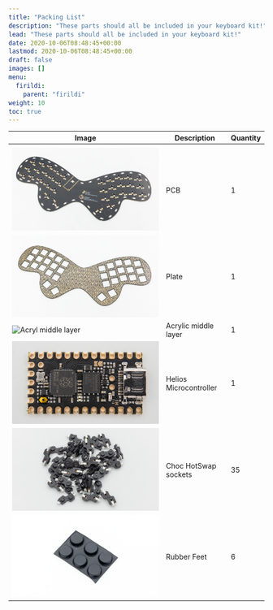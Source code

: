 ```yaml
---
title: "Packing List"
description: "These parts should all be included in your keyboard kit!"
lead: "These parts should all be included in your keyboard kit!"
date: 2020-10-06T08:48:45+00:00
lastmod: 2020-10-06T08:48:45+00:00
draft: false
images: []
menu:
  firildi:
    parent: "firildi"
weight: 10
toc: true
---
```


| Image                         | Description            | Quantity |
| ----------------------------- | ---------------------- | -------- |
|                               |
| ![PCB](pcb.png)               | PCB                    | 1        |
| ![Plate](plate.png)           | Plate                  | 1        |
| ![Acryl middle layer]()       | Acrylic middle layer   | 1        |
| ![Helios](helios.png)         | Helios Microcontroller | 1        |
| ![hs-sockets](HS-sockets.png) | Choc HotSwap sockets   | 35       |
| ![rubber-feet](feet.png)      | Rubber Feet            | 6        |
